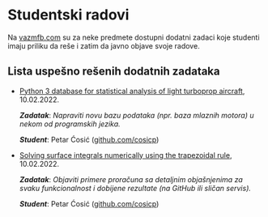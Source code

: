 # Studentski radovi
Na [vazmfb.com](https://vazmfb.com) su za neke predmete dostupni dodatni zadaci koje studenti imaju priliku da reše i zatim da javno objave svoje radove.

## Lista uspešno rešenih dodatnih zadataka

- [Python 3 database for statistical analysis of light turboprop aircraft](https://github.com/cosicp/light-turboprop-aircfraft-database), 10.02.2022. 

	***Zadatak***: *Napraviti novu bazu podataka (npr. baza mlaznih motora) u nekom od programskih jezika.*

	***Student***: Petar Ćosić ([github.com/cosicp](https://github.com/cosicp))


- [Solving surface integrals numerically using the trapezoidal rule](https://github.com/cosicp/solving-surface-integrals-numerically-using-the-trapezoidal-rule), 10.02.2022. 

	***Zadatak***: *Objaviti primere proračuna sa detaljnim objašnjenima za svaku funkcionalnost i dobijene rezultate (na GitHub ili sličan servis).*

	***Student***: Petar Ćosić ([github.com/cosicp](https://github.com/cosicp))